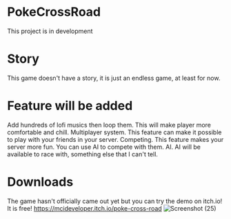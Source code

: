 # PokeCrossRoad
This project is in development

# Story
This game doesn't have a story, it is just an endless game, at least for now.

# Feature will be added
Add hundreds of lofi musics then loop them. This will make player more comfortable and chill.
Multiplayer system. This feature can make it possible to play with your friends in your server.
Competing. This feature makes your server more fun. You can use AI to compete with them.
AI. AI will be available to race with, something else that I can't tell.

# Downloads
The game hasn't officially came out yet but you can try the demo on itch.io! It is free!
https://mcideveloper.itch.io/poke-cross-road
![Screenshot (25)](https://github.com/HoangQuanGITHUB/PokeCrossRoad/assets/103574748/7b577f5d-4533-421a-8c95-5feae3669643)
